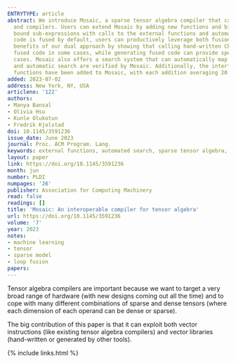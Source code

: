 ```yaml
---
ENTRYTYPE: article
abstract: We introduce Mosaic, a sparse tensor algebra compiler that can bind tensor expressions to external functions of other tensor algebra libraries
  and compilers. Users can extend Mosaic by adding new functions and bind a sub-expression to a function using a scheduling API. Mosaic substitutes the
  bound sub-expressions with calls to the external functions and automatically generates the remaining code using a default code generator. As the generated
  code is fused by default, users can productively leverage both fusion and calls to specialized functions within the same compiler. We demonstrate the
  benefits of our dual approach by showing that calling hand-written CPU and specialized hardware functions can provide speedups of up to 206\texttimes  against
  fused code in some cases, while generating fused code can provide speedups of up to 3.57\texttimes  against code that calls external functions in other
  cases. Mosaic also offers a search system that can automatically map an expression to a set of registered external functions. Both the explicit binding
  and automatic search are verified by Mosaic. Additionally, the interface for adding new external functions is simple and general. Currently, 38 external
  functions have been added to Mosaic, with each addition averaging 20 lines of code.
added: 2023-07-02
address: New York, NY, USA
articleno: '122'
authors:
- Manya Bansal
- Olivia Hsu
- Kunle Olukotun
- Fredrik Kjolstad
doi: 10.1145/3591236
issue_date: June 2023
journal: Proc. ACM Program. Lang.
keywords: external functions, automated search, sparse tensor algebra, compilation
layout: paper
link: https://doi.org/10.1145/3591236
month: jun
number: PLDI
numpages: '26'
publisher: Association for Computing Machinery
read: false
readings: []
title: 'Mosaic: An interoperable compiler for tensor algebra'
url: https://doi.org/10.1145/3591236
volume: '7'
year: 2023
notes:
- machine learning
- tensor
- sparse model
- loop fusion
papers:
---
```


Tensor algebra compilers are important because we want to target
a very broad range of hardware (with new designs coming out all the time)
and to cope with many different combinations of sparse and dense
tensors (where each dimension of each operand can be dense or sparse).

The big contribution of this paper is that it can exploit both
vector instructions (like existing tensor algebra compilers)
and vector libraries (hand-written or generated by other tools).


{% include links.html %}
